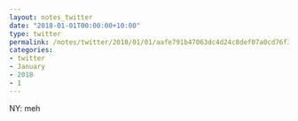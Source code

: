 ```yaml
---
layout: notes_twitter
date: "2018-01-01T00:00:00+10:00"
type: twitter
permalink: /notes/twitter/2018/01/01/aafe791b47063dc4d24c8def07a0cd76f301cfbe.html
categories:
- twitter
- January
- 2018
- 1
---
```

NY: meh
